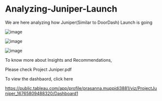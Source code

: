# Analyzing-Juniper-Launch
We are here analyzing how Juniper(Similar to DoorDash) Launch is going

![image](https://user-images.githubusercontent.com/31557847/219509083-924082fd-2ea2-4343-b8c7-6f83e17ec45d.png)

![image](https://user-images.githubusercontent.com/31557847/219509197-0e40697a-ff9b-46f4-b821-0c6492883f34.png)

![image](https://user-images.githubusercontent.com/31557847/219509268-59b40a4e-cfc4-45c4-adb4-028de9400176.png)

To know more about Insights and Recommendations,

Please check Project Juniper.pdf

To view the dashbaord,  click here

https://public.tableau.com/app/profile/prasanna.muppidi3881/viz/ProjectJuniper_16765809488320/Dashboard1

